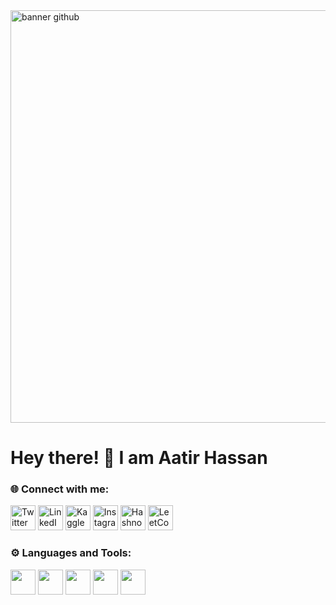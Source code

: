 <img width="1536" height="660" alt="banner github" src="https://github.com/user-attachments/assets/9874a76d-da62-4109-855e-ff73d9211e7a" />

# Hey there! 👋 I am Aatir Hassan


### 🌐 Connect with me:
<p align="left">
  <a href="https://twitter.com/" target="_blank"><img src="https://cdn.jsdelivr.net/gh/devicons/devicon/icons/twitter/twitter-original.svg" alt="Twitter" width="40" height="40"/></a>
  <a href="https://linkedin.com/in/" target="_blank"><img src="https://cdn.jsdelivr.net/gh/devicons/devicon/icons/linkedin/linkedin-original.svg" alt="LinkedIn" width="40" height="40"/></a>
  <a href="https://kaggle.com/" target="_blank"><img src="https://cdn.jsdelivr.net/gh/devicons/devicon/icons/kaggle/kaggle-original.svg" alt="Kaggle" width="40" height="40"/></a>
  <a href="https://instagram.com/" target="_blank"><img src="https://upload.wikimedia.org/wikipedia/commons/a/a5/Instagram_icon.png" alt="Instagram" width="40" height="40"/></a>
  <a href="https://hashnode.com/" target="_blank"><img src="https://upload.wikimedia.org/wikipedia/commons/3/39/Hashnode_logo.svg" alt="Hashnode" width="40" height="40"/></a>
  <a href="https://leetcode.com/" target="_blank"><img src="https://upload.wikimedia.org/wikipedia/commons/a/ab/LeetCode_logo_white_no_text.svg" alt="LeetCode" width="40" height="40"/></a>
</p>

### ⚙️ Languages and Tools:
<p align="left">
  <img src="https://cdn.jsdelivr.net/gh/devicons/devicon/icons/html5/html5-original.svg" width="40" height="40"/>
  <img src="https://cdn.jsdelivr.net/gh/devicons/devicon/icons/css3/css3-original.svg" width="40" height="40"/>
  <img src="https://cdn.jsdelivr.net/gh/devicons/devicon/icons/javascript/javascript-original.svg" width="40" height="40"/>
  <img src="https://cdn.jsdelivr.net/gh/devicons/devicon/icons/python/python-original.svg" width="40" height="40"/>
  <img src="https://cdn.jsdelivr.net/gh/devicons/devicon/icons/cplusplus/cplusplus-original.svg" width="40" height="40"/>
</p>


<!--
**Aatir-hassan/Aatir-hassan** is a ✨ _special_ ✨ repository because its `README.md` (this file) appears on your GitHub profile.

Here are some ideas to get you started:

- 🔭 I’m currently working on ...
- 🌱 I’m currently learning ...
- 👯 I’m looking to collaborate on ...
- 🤔 I’m looking for help with ...
- 💬 Ask me about ...
- 📫 How to reach me: ...
- 😄 Pronouns: ...
- ⚡ Fun fact: ...
-->

